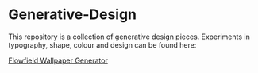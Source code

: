 Generative-Design
=================

This repository is a collection of generative design pieces. Experiments in typography, shape, colour and design can be found here:

[Flowfield Wallpaper Generator](FlowfieldWallpaper/BookCover_Final)
